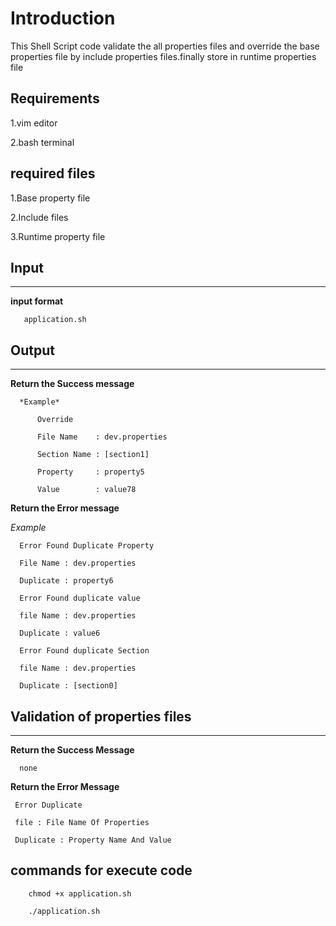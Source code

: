 # Introduction

This Shell Script code validate the all properties files and override the base properties file by include properties files.finally store in runtime properties file

## Requirements
1.vim editor

2.bash terminal

## required files
1.Base property file

2.Include files

3.Runtime property file
## Input
----
 **input format**

       application.sh 
       
## Output
----
      
**Return the Success message**

      *Example*
      
          Override
          
          File Name    : dev.properties
          
          Section Name : [section1]
          
          Property     : property5
          
          Value        : value78
  
         
**Return the Error message** 

  *Example*
  
      Error Found Duplicate Property
      
      File Name : dev.properties 
      
      Duplicate : property6
      
      Error Found duplicate value
 
      file Name : dev.properties
 
      Duplicate : value6
 
      Error Found duplicate Section
 
      file Name : dev.properties
 
      Duplicate : [section0]
      
       
##  Validation of properties files 
----

**Return the Success Message**
      
      none
**Return the Error Message** 
  
     Error Duplicate 
     
     file : File Name Of Properties 
     
     Duplicate : Property Name And Value
       
##  commands for execute code
   
        chmod +x application.sh
        
        ./application.sh 
       
